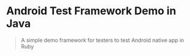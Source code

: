 # Android Test Framework Demo in Java
> A simple demo framework for testers to test Android native app in Ruby

